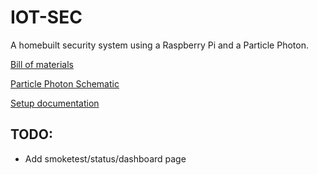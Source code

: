 # IOT-SEC
A homebuilt security system using a Raspberry Pi and a Particle Photon.

[Bill of materials](docs/Bill_of_Materials.md)

[Particle Photon Schematic](docs/IOT-SEC_Schematic.png)

[Setup documentation](docs/Setup.md)

## TODO:
* Add smoketest/status/dashboard page
